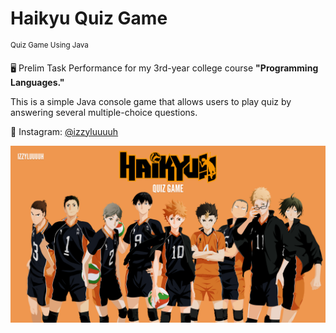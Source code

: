 # Haikyu Quiz Game
<sup>Quiz Game Using Java</sup>

🖥️ Prelim Task Performance for my 3rd-year college course **"Programming Languages."**

This is a simple Java console game that allows users to play quiz by answering several multiple-choice questions.

💙 Instagram: [@izzyluuuuh](https://www.instagram.com/izzyluuuuh/)

![preview img](https://github.com/izzyluuuuh/haikyu-quiz-game/blob/main/assets/haikyuu.png)
